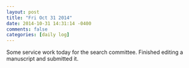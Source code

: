 ```yaml
---
layout: post
title: "Fri Oct 31 2014"
date: 2014-10-31 14:31:14 -0400
comments: false
categories: [daily log]
---
```


Some service work today for the search committee. Finished editing a manuscript
and submitted it.
